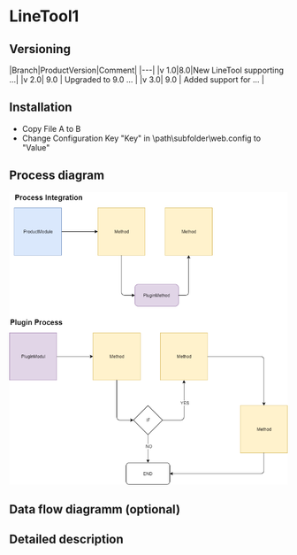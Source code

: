 # LineTool1

## Versioning

|Branch|ProductVersion|Comment|
|---|
|v 1.0|8.0|New LineTool supporting ...|
|v 2.0| 9.0 | Upgraded to 9.0 ... |
|v 3.0| 9.0 | Added support for ... |

## Installation

- Copy File A to B
- Change Configuration Key "Key" in \path\subfolder\web.config to "Value"

## Process diagram

![Process](doc/images/Structure_ProcessFlow.png)

## Data flow diagramm (optional)

## Detailed description
